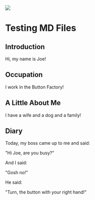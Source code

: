 <div>
<img src="https://www.history.com/.image/ar_1:1%2Cc_fill%2Ccs_srgb%2Cfl_progressive%2Cq_auto:good%2Cw_1200/MTc2MzAyNDY4NjM0NzgwODQ1/joe-biden-gettyimages-1267438366.jpg">
<h1 style="font-family: -apple-system, BlinkMacSystemFont, 'Space Mono', sans-serif;">Testing MD Files
</h1>
</div>

## Introduction

Hi, my name is Joe!

## Occupation

I work in the Button Factory!

## A Little About Me

I have a wife and a dog and a family!

## Diary

Today, my boss came up to me and said:

"Hi Joe, are you busy?"

And I said:

"Gosh no!"

He said:

"Turn, the button with your right hand!"
